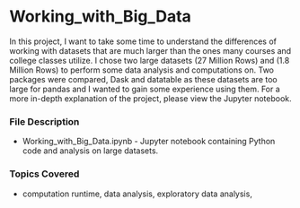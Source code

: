 # Working_with_Big_Data

In this project, I want to take some time to understand the differences of working with datasets that are much larger than the ones many courses and college classes utilize. I chose two large datasets (27 Million Rows) and (1.8 Million Rows) to perform some data analysis and computations on. Two packages were compared, Dask and datatable as these datasets are too large for pandas and I wanted to gain some experience using them. For a more in-depth explanation of the project, please view the Jupyter notebook. 

### File Description 

- Working_with_Big_Data.ipynb - Jupyter notebook containing Python code and analysis on large datasets. 

### Topics Covered

- computation runtime, data analysis, exploratory data analysis, 
